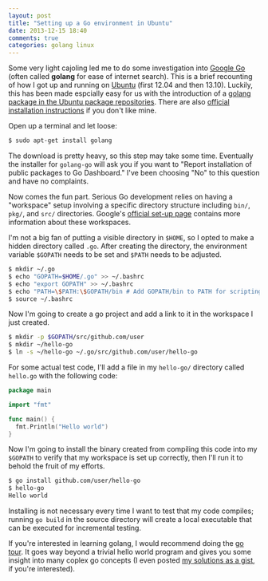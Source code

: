 ```yaml
---
layout: post
title: "Setting up a Go environment in Ubuntu"
date: 2013-12-15 18:40
comments: true
categories: golang linux
---
```


Some very light cajoling led me to do some investigation into [Google Go](http://golang.org/) (often called __golang__ for ease of internet search). This is a brief recounting of how I got up and running on [Ubuntu](http://ubuntu.com) (first 12.04 and then 13.10). Luckily, this has been made espcially easy for us with the introduction of a [golang package in the Ubuntu package repositories](http://packages.ubuntu.com/precise/golang). There are also [official installation instructions](http://golang.org/doc/install) if you don't like mine.

Open up a terminal and let loose:

``` bash
$ sudo apt-get install golang
```

The download is pretty heavy, so this step may take some time. Eventually the installer for `golang-go` will ask you if you want to "Report installation of public packages to Go Dashboard." I've been choosing "No" to this question and have no complaints.

Now comes the fun part. Serious Go development relies on having a "workspace" setup involving a specific directory structure including `bin/`, `pkg/`, and `src/` directories. Google's [official set-up page](http://golang.org/doc/code.html) contains more information about these workspaces.

I'm not a big fan of putting a visible directory in `$HOME`, so I opted to make a hidden directory called `.go`. After creating the directory, the environment variable `$GOPATH` needs to be set and `$PATH` needs to be adjusted.

``` bash
$ mkdir ~/.go
$ echo "GOPATH=$HOME/.go" >> ~/.bashrc
$ echo "export GOPATH" >> ~/.bashrc
$ echo "PATH=\$PATH:\$GOPATH/bin # Add GOPATH/bin to PATH for scripting" >> ~/.bashrc
$ source ~/.bashrc
```

Now I'm going to create a go project and add a link to it in the workspace I just created.

``` bash
$ mkdir -p $GOPATH/src/github.com/user
$ mkdir ~/hello-go
$ ln -s ~/hello-go ~/.go/src/github.com/user/hello-go
```

For some actual test code, I'll add a file in my `hello-go/` directory called `hello.go` with the following code:

``` go hello.go
package main

import "fmt"

func main() {
  fmt.Println("Hello world")
}
```

Now I'm going to install the binary created from compiling this code into my `$GOPATH` to verify that my workspace is set up correctly, then I'll run it to behold the fruit of my efforts.

``` bash
$ go install github.com/user/hello-go
$ hello-go
Hello world
```

Installing is not necessary every time I want to test that my code compiles; running `go build` in the source directory will create a local executable that can be executed for incremental testing.

If you're interested in learning golang, I would recommend doing the [go tour](http://tour.golang.org/). It goes way beyond a trivial hello world program and gives you some insight into many coplex go concepts (I even posted [my solutions as a gist](https://gist.github.com/larryprice/7647808), if you're interested).
